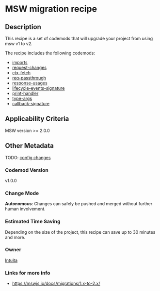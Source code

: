 # MSW migration recipe

## Description

This recipe is a set of codemods that will upgrade your project from using msw v1 to v2.

The recipe includes the following codemods:

-   [imports](https://github.com/intuita-inc/codemod-registry/tree/main/msw/2/imports)
-   [request-changes](https://github.com/intuita-inc/codemod-registry/tree/main/msw/2/request-changes)
-   [ctx-fetch](https://github.com/intuita-inc/codemod-registry/tree/main/next/13/ctx-fetch)
-   [req-passthrough](https://github.com/intuita-inc/codemod-registry/tree/main/next/13/req-passthrough)
-   [response-usages](https://github.com/intuita-inc/codemod-registry/tree/main/next/13/response-usages)
-   [lifecycle-events-signature](https://github.com/intuita-inc/codemod-registry/tree/main/next/13/lifecycle-events-signature)
-   [print-handler](https://github.com/intuita-inc/codemod-registry/tree/main/next/13/print-handler)
-   [type-args](https://github.com/intuita-inc/codemod-registry/tree/main/next/13/type-args)
-   [callback-signature](https://github.com/intuita-inc/codemod-registry/tree/main/next/13/callback-signature)

## Applicability Criteria

MSW version >= 2.0.0

## Other Metadata

TODO: [config changes](https://mswjs.io/docs/migrations/1.x-to-2.x/#frequent-issues)

### Codemod Version

v1.0.0

### Change Mode

**Autonomous**: Changes can safely be pushed and merged without further human involvement.

### Estimated Time Saving

Depending on the size of the project, this recipe can save up to 30 minutes and more.

### Owner

[Intuita](https://github.com/intuita-inc)

### Links for more info

-   https://mswjs.io/docs/migrations/1.x-to-2.x/
